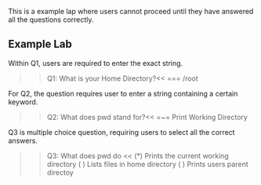 This is a example lap where users cannot proceed until they have answered all the questions correctly.

## Example Lab

Within Q1, users are required to enter the exact string.

>>Q1: What is your Home Directory?<<
=== /root

For Q2, the question requires user to enter a string containing a certain keyword.

>>Q2: What does pwd stand for?<<
=~= Print Working Directory

Q3 is multiple choice question, requiring users to select all the correct answers.

>>Q3: What does pwd do <<
(*) Prints the current working directory
( ) Lists files in home directory
( ) Prints users parent directoy 

